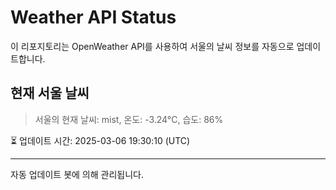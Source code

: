 
# Weather API Status

이 리포지토리는 OpenWeather API를 사용하여 서울의 날씨 정보를 자동으로 업데이트합니다.

## 현재 서울 날씨
> 서울의 현재 날씨: mist, 온도: -3.24°C, 습도: 86%

⏳ 업데이트 시간: 2025-03-06 19:30:10 (UTC)

---
자동 업데이트 봇에 의해 관리됩니다.
